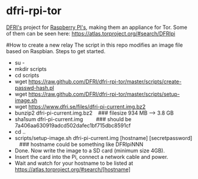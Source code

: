 dfri-rpi-tor
============

[DFRI's](https://www.dfri.se/) project for [Raspberry PI's](https://www.dfri.se/projekt/tor/rpi/), making them an appliance for Tor. Some of them can be seen here: https://atlas.torproject.org/#search/DFRIpi

#How to create a new relay
The script in this repo modifies an image file based on Raspbian. Steps to get started.

* su -
* mkdir scripts
* cd scripts
* wget https://raw.github.com/DFRI/dfri-rpi-tor/master/scripts/create-passwd-hash.pl
* wget https://raw.github.com/DFRI/dfri-rpi-tor/master/scripts/setup-image.sh
* wget https://www.dfri.se/files/dfri-pi-current.img.bz2
* bunzip2 dfri-pi-current.img.bz2 &nbsp;&nbsp;&nbsp;### filesize 934 MB --> 3.8 GB
* sha1sum dfri-pi-current.img &nbsp;&nbsp;&nbsp;&nbsp;&nbsp;&nbsp;&nbsp;&nbsp;### should be 7a406aa630919adcd502dafec1bf715dbc8591cf
* cd ..
* scripts/setup-image.sh dfri-pi-current.img [hostname] [secretpassword] &nbsp;&nbsp;&nbsp;### hostname could be something like DFRIpiNNN
* Done. Now write the image to a SD card (minimum size 4GB).
* Insert the card into the Pi, connect a network cable and power.
* Wait and watch for your hostname to be listed at https://atlas.torproject.org/#search/[hostname]
